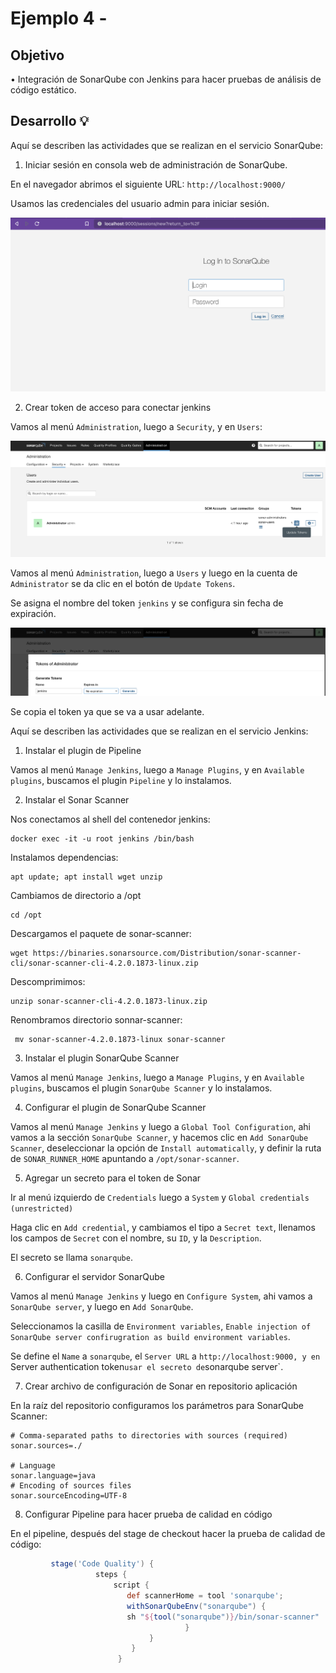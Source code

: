 # Ejemplo 4 - 

## Objetivo

• Integración de SonarQube con Jenkins para hacer pruebas de análisis de código estático.

## Desarrollo 💡

Aquí se describen las actividades que se realizan en el servicio SonarQube:

1. Iniciar sesión en consola web de administración de SonarQube.

En el navegador abrimos el siguiente URL: `http://localhost:9000/`

Usamos las credenciales del usuario admin para iniciar sesión.

![Alt text](..//Ejemplo-03/assets/sonarqube-console.png?raw=true "SonarQube Console")

2. Crear token de acceso para conectar jenkins

Vamos al menú `Administration`, luego a `Security`, y en `Users`:

![Alt text](..//Ejemplo-03/assets/sonarqube-admin-security-users.png?raw=true "SonarQube Admin Security Users")

Vamos al menú `Administration`, luego a `Users` y luego en la cuenta de `Administrator` se da clic en el botón de `Update Tokens`.

Se asigna el nombre del token `jenkins` y se configura sin fecha de expiración.

![Alt text](..//Ejemplo-03/assets/sonarqube-admin-token.png?raw=true "SonarQube Admin Token")

Se copia el token ya que se va a usar adelante.

Aquí se describen las actividades que se realizan en el servicio Jenkins:

1. Instalar el plugin de Pipeline

Vamos al menú `Manage Jenkins`, luego a `Manage Plugins`, y en `Available plugins`, buscamos el plugin `Pipeline` y lo instalamos.

2. Instalar el Sonar Scanner

Nos conectamos al shell del contenedor jenkins:

```shell
docker exec -it -u root jenkins /bin/bash
```

Instalamos dependencias:

```shell
apt update; apt install wget unzip
```

Cambiamos de directorio a /opt

```shell
cd /opt
```

Descargamos el paquete de sonar-scanner:

```shell
wget https://binaries.sonarsource.com/Distribution/sonar-scanner-cli/sonar-scanner-cli-4.2.0.1873-linux.zip
```

Descomprimimos:

```shell
unzip sonar-scanner-cli-4.2.0.1873-linux.zip
```

Renombramos directorio sonnar-scanner:

```shell
 mv sonar-scanner-4.2.0.1873-linux sonar-scanner
```

3. Instalar el plugin SonarQube Scanner

Vamos al menú `Manage Jenkins`, luego a `Manage Plugins`, y en `Available plugins`, buscamos el plugin `SonarQube Scanner` y lo instalamos.

4. Configurar el plugin de SonarQube Scanner

Vamos al menú `Manage Jenkins` y luego a `Global Tool Configuration`, ahi vamos a la sección `SonarQube Scanner`, y hacemos clic en
`Add SonarQube Scanner`, deseleccionar la opción de `Install automatically`, y definir la ruta de `SONAR_RUNNER_HOME` apuntando a
`/opt/sonar-scanner`.

5. Agregar un secreto para el token de Sonar

Ir al menú izquierdo de `Credentials` luego a `System` y `Global credentials (unrestricted)`

Haga clic en `Add credential`, y cambiamos el tipo a `Secret text`, llenamos los campos de `Secret` con el nombre, su `ID`, y la `Description`.

El secreto se llama `sonarqube`.

6. Configurar el servidor SonarQube

Vamos al menú `Manage Jenkins` y luego en `Configure System`, ahi vamos a `SonarQube server`, y luego en `Add SonarQube`.

Seleccionamos la casilla de `Environment variables`, `Enable injection of SonarQube server confirugration as build environment variables`.

Se define el `Name` a `sonarqube`, el `Server URL` a `http://localhost:9000, y en `Server authentication token` usar el secreto
de `sonarqube server`.

7. Crear archivo de configuración de Sonar en repositorio aplicación

En la raíz del repositorio configuramos los parámetros para SonarQube Scanner:

```
# Comma-separated paths to directories with sources (required)
sonar.sources=./

# Language
sonar.language=java
# Encoding of sources files
sonar.sourceEncoding=UTF-8
```

8. Configurar Pipeline para hacer prueba de calidad en código

En el pipeline, después del stage de checkout hacer la prueba de calidad de código:

```groovy
         stage('Code Quality') {
                   steps {
                       script {
                          def scannerHome = tool 'sonarqube';
                          withSonarQubeEnv("sonarqube") {
                          sh "${tool("sonarqube")}/bin/sonar-scanner"
                                       }
                               }
                           }
                        }
```